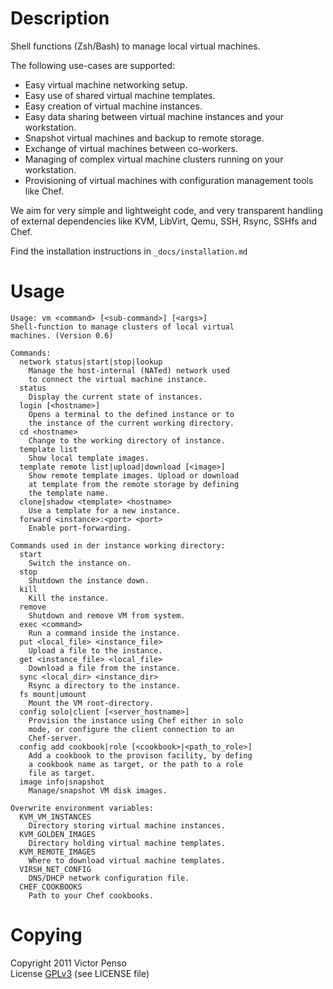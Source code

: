 Description
===========

Shell functions (Zsh/Bash) to manage local virtual machines.

The following use-cases are supported:

* Easy virtual machine networking setup.
* Easy use of shared virtual machine templates.
* Easy creation of virtual machine instances.
* Easy data sharing between virtual machine instances and your workstation.
* Snapshot virtual machines and backup to remote storage.
* Exchange of virtual machines between co-workers.
* Managing of complex virtual machine clusters running on your workstation.
* Provisioning of virtual machines with configuration management tools like Chef.

We aim for very simple and lightweight code, and very transparent handling of external dependencies like KVM, LibVirt, Qemu, SSH, Rsync, SSHfs and Chef. 

Find the installation instructions in `_docs/installation.md`

Usage
=====

    Usage: vm <command> [<sub-command>] [<args>]
    Shell-function to manage clusters of local virtual
    machines. (Version 0.6)

    Commands:
      network status|start|stop|lookup
        Manage the host-internal (NATed) network used
        to connect the virtual machine instance.
      status    
        Display the current state of instances.
      login [<hostname>]
        Opens a terminal to the defined instance or to
        the instance of the current working directory.
      cd <hostname>
        Change to the working directory of instance.
      template list
        Show local template images.
      template remote list|upload|download [<image>]
        Show remote template images. Upload or download
        at template from the remote storage by defining
        the template name.
      clone|shadow <template> <hostname> 
        Use a template for a new instance.
      forward <instance>:<port> <port>
        Enable port-forwarding. 

    Commands used in der instance working directory:
      start     
        Switch the instance on. 
      stop      
        Shutdown the instance down.
      kill      
        Kill the instance.
      remove    
        Shutdown and remove VM from system.
      exec <command>
        Run a command inside the instance.
      put <local_file> <instance_file>       
        Upload a file to the instance.
      get <instance_file> <local_file>       
        Download a file from the instance.
      sync <local_dir> <instance_dir>      
        Rsync a directory to the instance.
      fs mount|umount   
        Mount the VM root-directory.
      config solo|client [<server_hostname>]
        Provision the instance using Chef either in solo
        mode, or configure the client connection to an 
        Chef-server.
      config add cookbook|role [<cookbook>|<path_to_role>]
        Add a cookbook to the provison facility, by defing
        a cookbook name as target, or the path to a role
        file as target.
      image info|snapshot
        Manage/snapshot VM disk images.

    Overwrite environment variables:
      KVM_VM_INSTANCES
        Directory storing virtual machine instances.
      KVM_GOLDEN_IMAGES
        Directory holding virtual machine templates.
      KVM_REMOTE_IMAGES
        Where to download virtual machine templates.
      VIRSH_NET_CONFIG
        DNS/DHCP network configuration file.
      CHEF_COOKBOOKS
        Path to your Chef cookbooks.

Copying
=======

Copyright 2011 Victor Penso  
License [GPLv3][3] (see LICENSE file)

[3]: http://www.gnu.org/licenses/gpl-3.0.html
